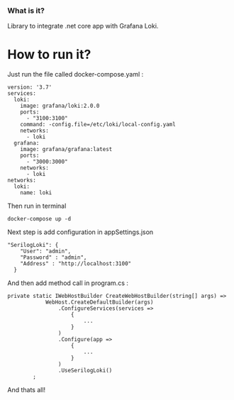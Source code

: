 ### What is it?
Library to integrate .net core app with Grafana Loki.

# How to run it? 

Just run the file called docker-compose.yaml :

```
version: '3.7'
services:
  loki:
    image: grafana/loki:2.0.0
    ports:
      - "3100:3100"
    command: -config.file=/etc/loki/local-config.yaml
    networks:
      - loki
  grafana:
    image: grafana/grafana:latest
    ports:
      - "3000:3000"
    networks:
      - loki
networks:
  loki:
    name: loki
```
Then run in terminal
```
docker-compose up -d
```
Next step is add configuration in appSettings.json

```
"SerilogLoki": {
    "User": "admin",
    "Password" : "admin",
    "Address" : "http://localhost:3100"
  }
```

And then add method call in program.cs : 

```
private static IWebHostBuilder CreateWebHostBuilder(string[] args) =>
            WebHost.CreateDefaultBuilder(args)
                .ConfigureServices(services =>
                    {
                        ...
                    }
                )
                .Configure(app =>
                    {
                        ...
                    }
                )
                .UseSerilogLoki()
        ;
```
And thats all! 
